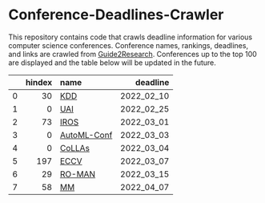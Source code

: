 # Conference-Deadlines-Crawler 

 This repository contains code that crawls deadline information for various computer science conferences. Conference names, rankings, deadlines, and links are crawled from [Guide2Research](https://www.guide2research.com/topconf/machine-learning). Conferences up to the top 100 are displayed and the table below will be updated in the future.

|    |   hindex | name                                 |   deadline |
|---:|---------:|:-------------------------------------|-----------:|
|  0 |       30 | [KDD](https://www.kdd.org/kdd2022/)  | 2022_02_10 |
|  1 |        0 | [UAI](https://www.auai.org/uai2022/) | 2022_02_25 |
|  2 |       73 | [IROS](https://iros2022.org/)        | 2022_03_01 |
|  3 |        0 | [AutoML-Conf](https://automl.cc/)    | 2022_03_03 |
|  4 |        0 | [CoLLAs](https://lifelong-ml.cc)     | 2022_03_04 |
|  5 |      197 | [ECCV](https://eccv2022.ecva.net/)   | 2022_03_07 |
|  6 |       29 | [RO-MAN](http://www.ro-man2022.org/) | 2022_03_15 |
|  7 |       58 | [MM](https://2022.acmmm.org/)        | 2022_04_07 |
